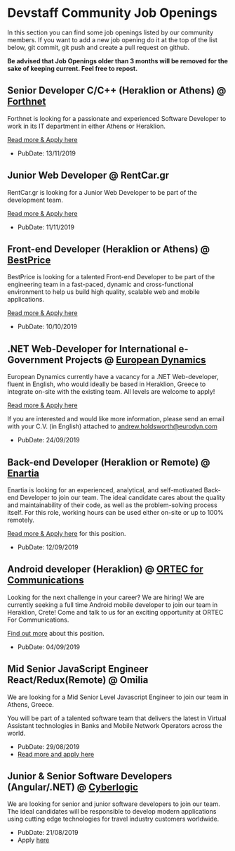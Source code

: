 # Devstaff Community Job Openings

In this section you can find some job openings listed by our community members. If you want to add a new job opening do it at the top of the list below, git commit, git push and create a pull request on github.

__Be advised that Job Openings older than 3 months will be removed for the sake of keeping current. Feel free to repost.__

## Senior Developer C/C++ (Heraklion or Athens) @ [Forthnet](http://www.forthnet.gr)

Forthnet is looking for a passionate and experienced Software Developer to work in its IT department in either Athens or Heraklion.

[Read more & Apply here](http://nova.gr/careers)

* PubDate: 13/11/2019

## Junior Web Developer @ RentCar.gr

RentCar.gr is looking for a Junior Web Developer to be part of the development team.

[Read more & Apply here](https://rentcar.gr/jobs/)

* PubDate: 11/11/2019

## Front-end Developer (Heraklion or Athens) @ [BestPrice](https://www.bestprice.gr)

BestPrice is looking for a talented Front-end Developer to be part of the engineering team in a fast-paced, dynamic and cross-functional environment to help us build high quality, scalable web and mobile applications.

[Read more & Apply here](https://bestprice.workable.com/j/A298E65924)

* PubDate: 10/10/2019

## .NET Web-Developer for International e-Government Projects @ [European Dynamics](https://www.eurodyn.com)

European Dynamics currently have a vacancy for a .NET Web-developer, fluent in English, who would ideally be based in Heraklion, Greece to integrate on-site with the existing team. All levels are welcome to apply!

[Read more & Apply here](https://european-dynamics.workable.com/j/0119E4AC46)

If you are interested and would like more information, please send an email with your C.V. (in English) attached to andrew.holdsworth@eurodyn.com

* PubDate: 24/09/2019

## Back-end Developer (Heraklion or Remote) @ [Enartia](https://www.enartia.com/)

Enartia is looking for an experienced, analytical, and self-motivated Back-end Developer to join our team. The ideal candidate cares about the quality and maintainability of their code, as well as the problem-solving process itself.
For this role, working hours can be used either on-site or up to 100% remotely.

[Read more & Apply here](https://enartia.workable.com/j/020FDA41C1) for this position.

* PubDate: 12/09/2019

## Android developer (Heraklion) @ [ORTEC for Communications](https://www.orteccommunications.com)

Looking for the next challenge in your career? We are hiring! We are currently seeking a full time Android mobile developer to join our team in Heraklion, Crete! Come and talk to us for an exciting opportunity at ORTEC For Communications.

[Find out more](https://www.orteccommunications.com/software-development) about this position.

* PubDate: 04/09/2019

## Mid Senior JavaScript Engineer React/Redux(Remote) @ Omilia

We are looking for a Mid Senior Level Javascript Engineer to join our team in Athens, Greece.

You will be part of a talented software team that delivers the latest in Virtual Assistant technologies in Banks and Mobile Network Operators across the world.

* PubDate: 29/08/2019
* [Read more and apply here](https://omilia-ltd.workable.com/jobs/530335)

## Junior & Senior Software Developers (Angular/.NET) @ [Cyberlogic](http://www.cyberlogic.gr)

We are looking for senior and junior software developers to join our team. The ideal candidates will be responsible to develop modern applications using cutting edge technologies for travel industry customers worldwide.

* PubDate: 21/08/2019
* Apply [here](https://www.cyberlogic.gr/en/careers/)
